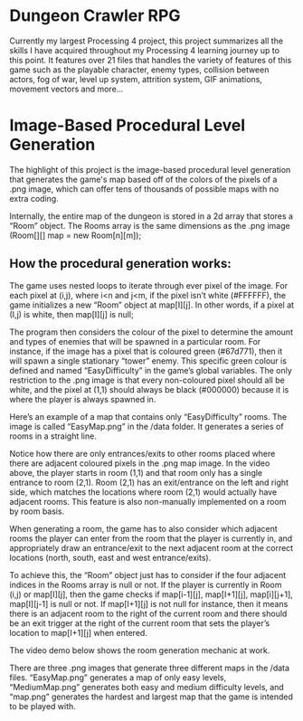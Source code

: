 # Dungeon Crawler RPG
Currently my largest Processing 4 project, this project summarizes all the skills I have acquired throughout my Processing 4 learning journey up to this point. It features over 21 files that handles the variety of features of this game such as the playable character, enemy types, collision between actors, fog of war, level up system, attrition system, GIF animations, movement vectors and more...

# Image-Based Procedural Level Generation

The highlight of this project is the image-based procedural level generation that generates the game's map based off of the colors of the pixels of a .png image, which can offer tens of thousands of possible maps with no extra coding.

Internally, the entire map of the dungeon is stored in a 2d array that stores a “Room” object. The Rooms array is the same dimensions as the .png image (Room[][] map = new Room[n][m]);

## How the procedural generation works:

The game uses nested loops to iterate through ever pixel of the image.
For each pixel at (i,j), where i<n and j<m, if the pixel isn’t white (#FFFFFF), the game initializes a new “Room” object at map[I][j]. In other words, if a pixel at (I,j) is white, then map[I][j] is null;

The program then considers the colour of the pixel to determine the amount and types of enemies that will be spawned in a particular room. For instance, if the image has a pixel that is coloured green (#67d771), then it will spawn a single stationary “tower” enemy. This specific green colour is defined and named “EasyDifficulty” in the game’s global variables. The only restriction to the .png image is that every non-coloured pixel should all be white, and the pixel at (1,1) should always be black (#000000) because it is where the player is always spawned in.

Here’s an example of a map that contains only “EasyDifficulty” rooms. The image is called “EasyMap.png” in the /data folder. It generates a series of rooms in a straight line. 

Notice how there are only entrances/exits to other rooms placed where there are adjacent coloured pixels in the .png map image. In the video above, the player starts in room (1,1) and that room only has a single entrance to room (2,1). Room (2,1) has an exit/entrance on the left and right side, which matches the locations where room (2,1) would actually have adjacent rooms. This feature is also non-manually implemented on a room by room basis. 

When generating a room, the game has to also consider which adjacent rooms the player can enter from the room that the player is currently in, and appropriately draw an entrance/exit to the next adjacent room at the correct locations (north, south, east and west entrance/exits).

To achieve this, the “Room” object just has to consider if the four adjacent indices in the Rooms array is null or not. If the player is currently in Room (i,j) or map[I][j], then the game checks if map[i-1][j], map[I+1][j], map[i][j+1], map[I][j-1] is null or not. If map[I+1][j] is not null for instance, then it means there is an adjacent room to the right of the current room and there should be an exit trigger at the right of the current room that sets the player’s location to map[I+1][j] when entered. 

The video demo below shows the room generation mechanic at work. 

There are three .png images that generate three different maps in the /data files. “EasyMap.png” generates a map of only easy levels, “MediumMap.png” generates both easy and medium difficulty levels, and “map.png” generates the hardest and largest map that the game is intended to be played with. 
